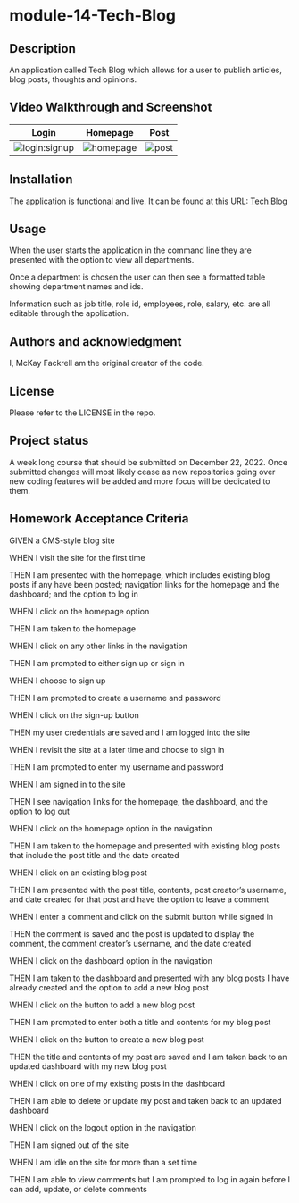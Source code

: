 # module-14-Tech-Blog
## Description
An application called Tech Blog which allows for a user to publish articles, blog posts, thoughts and opinions. 

## Video Walkthrough and Screenshot

| Login | Homepage | Post |
|---------|---------|---------|
| ![login:signup](https://user-images.githubusercontent.com/110206514/213334846-0d20329b-10b7-4199-91ff-eea34592a267.jpg) | ![homepage](https://user-images.githubusercontent.com/110206514/213334851-4ed87d72-2e96-4e50-a995-8fc0f368ded9.jpg) | ![post](https://user-images.githubusercontent.com/110206514/213334858-020af94a-ef79-4702-9fc9-f87cb57f2e12.jpg) |






## Installation 
The application is functional and live. It can be found at this URL: [Tech Blog](url)

## Usage

When the user starts the application in the command line they are presented with the option to view all departments.

Once a department is chosen the user can then see a formatted table showing department names and ids. 

Information such as job title, role id, employees, role, salary, etc. are all editable through the application. 

## Authors and acknowledgment

I, McKay Fackrell am the original creator of the code.

## License

Please refer to the LICENSE in the repo.

## Project status

A week long course that should be submitted on December 22, 2022. Once submitted changes will most likely cease as new repositories going over new coding features will be added and more focus will be dedicated to them.

## Homework Acceptance Criteria
GIVEN a CMS-style blog site

WHEN I visit the site for the first time

THEN I am presented with the homepage, which includes existing blog posts if any have been posted; navigation links for the homepage and the dashboard; and the option to log in

WHEN I click on the homepage option

THEN I am taken to the homepage

WHEN I click on any other links in the navigation

THEN I am prompted to either sign up or sign in

WHEN I choose to sign up

THEN I am prompted to create a username and password

WHEN I click on the sign-up button

THEN my user credentials are saved and I am logged into the site

WHEN I revisit the site at a later time and choose to sign in

THEN I am prompted to enter my username and password

WHEN I am signed in to the site

THEN I see navigation links for the homepage, the dashboard, and the option to log 
out

WHEN I click on the homepage option in the navigation

THEN I am taken to the homepage and presented with existing blog posts that include the post title and the date created

WHEN I click on an existing blog post

THEN I am presented with the post title, contents, post creator’s username, and date created for that post and have the option to leave a comment

WHEN I enter a comment and click on the submit button while signed in

THEN the comment is saved and the post is updated to display the comment, the comment creator’s username, and the date created

WHEN I click on the dashboard option in the navigation

THEN I am taken to the dashboard and presented with any blog posts I have already created and the option to add a new blog post

WHEN I click on the button to add a new blog post

THEN I am prompted to enter both a title and contents for my blog post

WHEN I click on the button to create a new blog post

THEN the title and contents of my post are saved and I am taken back to an updated dashboard with my new blog post

WHEN I click on one of my existing posts in the dashboard

THEN I am able to delete or update my post and taken back to an updated dashboard

WHEN I click on the logout option in the navigation

THEN I am signed out of the site

WHEN I am idle on the site for more than a set time

THEN I am able to view comments but I am prompted to log in again before I can add, update, or delete comments
